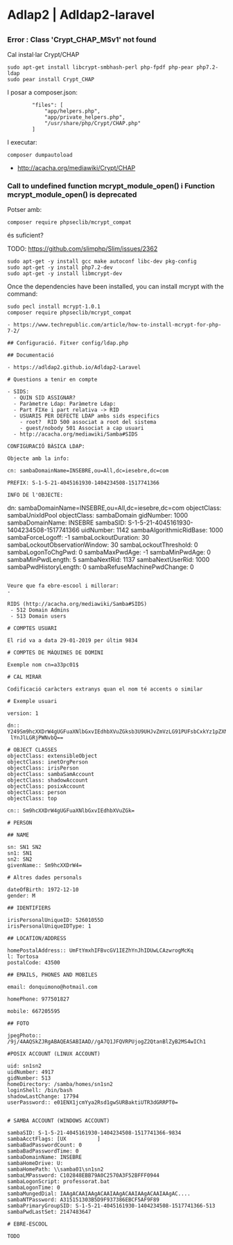 # Adlap2 | Adldap2-laravel

##

### Error : Class 'Crypt_CHAP_MSv1' not found

Cal instal·lar Crypt/CHAP

```
sudo apt-get install libcrypt-smbhash-perl php-fpdf php-pear php7.2-ldap
sudo pear install Crypt_CHAP
```

I posar a composer.json:

```
        "files": [
            "app/helpers.php",
            "app/private_helpers.php",
            "/usr/share/php/Crypt/CHAP.php"
        ]
```

I executar:

```
composer dumpautoload
```

- http://acacha.org/mediawiki/Crypt/CHAP

### Call to undefined function mcrypt_module_open() i Function mcrypt_module_open() is deprecated

Potser amb:

```
composer require phpseclib/mcrypt_compat
```

és suficient?

TODO: https://github.com/slimphp/Slim/issues/2362

```
sudo apt-get -y install gcc make autoconf libc-dev pkg-config
sudo apt-get -y install php7.2-dev
sudo apt-get -y install libmcrypt-dev
```

Once the dependencies have been installed, you can install mcrypt with the command:

```
sudo pecl install mcrypt-1.0.1
composer require phpseclib/mcrypt_compat

- https://www.techrepublic.com/article/how-to-install-mcrypt-for-php-7-2/

## Configuració. Fitxer config/ldap.php

## Documentació

- https://adldap2.github.io/Adldap2-Laravel

# Questions a tenir en compte

- SIDS:
  - QUIN SID ASSIGNAR?
  - Paràmetre Ldap: Paràmetre Ldap:  
  - Part FIXe i part relativa -> RID
  - USUARIS PER DEFECTE LDAP ambs sids especifics
    - root?  RID 500 associat a root del sistema
    - guest/nobody 501 Associat a cap usuari
  - http://acacha.org/mediawiki/Samba#SIDS
  
CONFIGURACIÓ BÀSICA LDAP:

Objecte amb la info:

cn: sambaDomainName=INSEBRE,ou=All,dc=iesebre,dc=com

PREFIX: S-1-5-21-4045161930-1404234508-1517741366

INFO DE l'OBJECTE:
```
dn: sambaDomainName=INSEBRE,ou=All,dc=iesebre,dc=com
objectClass: sambaUnixIdPool
objectClass: sambaDomain
gidNumber: 1000
sambaDomainName: INSEBRE
sambaSID: S-1-5-21-4045161930-1404234508-1517741366
uidNumber: 1142
sambaAlgorithmicRidBase: 1000
sambaForceLogoff: -1
sambaLockoutDuration: 30
sambaLockoutObservationWindow: 30
sambaLockoutThreshold: 0
sambaLogonToChgPwd: 0
sambaMaxPwdAge: -1
sambaMinPwdAge: 0
sambaMinPwdLength: 5
sambaNextRid: 1137
sambaNextUserRid: 1000
sambaPwdHistoryLength: 0
sambaRefuseMachinePwdChange: 0
```

Veure que fa ebre-escool i millorar:
- 

RIDS (http://acacha.org/mediawiki/Samba#SIDS)
 - 512 Domain Admins
 - 513 Domain users
 
# COMPTES USUARI

El rid va a data 29-01-2019 per últim 9834
 
# COMPTES DE MÀQUINES DE DOMINI

Exemple nom cn=a33pc01$ 

# CAL MIRAR

Codificació caràcters extranys quan el nom té accents o similar

# Exemple usuari

version: 1

dn:: Y249Sm9hcXXDrW4gUGFuaXNlbGxvIEdhbXVuZGksb3U9UHJvZmVzLG91PUFsbCxkYz1pZXN
 lYnJlLGRjPWNvbQ==
 
# OBJECT CLASSES
objectClass: extensibleObject
objectClass: inetOrgPerson
objectClass: irisPerson
objectClass: sambaSamAccount
objectClass: shadowAccount
objectClass: posixAccount
objectClass: person
objectClass: top

cn:: Sm9hcXXDrW4gUGFuaXNlbGxvIEdhbXVuZGk=

# PERSON

## NAME

sn: SN1 SN2
sn1: SN1
sn2: SN2
givenName:: Sm9hcXXDrW4=

# Altres dades personals

dateOfBirth: 1972-12-10
gender: M

## IDENTIFIERS

irisPersonalUniqueID: 52601055D
irisPersonalUniqueIDType: 1

## LOCATION/ADDRESS

homePostalAddress:: UmFtYmxhIFBvcGV1IEZhYnJhIDUwLCAzwrogMcKq
l: Tortosa
postalCode: 43500

## EMAILS, PHONES AND MOBILES

email: donquimono@hotmail.com

homePhone: 977501827

mobile: 667205595

## FOTO

jpegPhoto:: /9j/4AAQSkZJRgABAQEASABIAAD//gA7Q1JFQVRPUjogZ2QtanBlZyB2MS4wICh1

#POSIX ACCOUNT (LINUX ACCOUNT)

uid: sn1sn2
uidNumber: 4917
gidNumber: 513
homeDirectory: /samba/homes/sn1sn2
loginShell: /bin/bash
shadowLastChange: 17794
userPassword:: e01ENX1jcmYya2Rsd1gwSURBaktiUTR3dGRRPT0=


# SAMBA ACCOUNT (WINDOWS ACCOUNT)

sambaSID: S-1-5-21-4045161930-1404234508-1517741366-9834
sambaAcctFlags: [UX          ]
sambaBadPasswordCount: 0
sambaBadPasswordTime: 0
sambaDomainName: INSEBRE
sambaHomeDrive: U:
sambaHomePath: \\samba01\sn1sn2
sambaLMPassword: C102848EBB79A0C2570A3F52BFFF0944
sambaLogonScript: professorat.bat
sambaLogonTime: 0
sambaMungedDial: IAAgACAAIAAgACAAIAAgACAAIAAgACAAIAAgAC....
sambaNTPassword: A315151303B5D9F937386EBCF5AF9F89
sambaPrimaryGroupSID: S-1-5-21-4045161930-1404234508-1517741366-513
sambaPwdLastSet: 2147483647

# EBRE-ESCOOL

TODO
